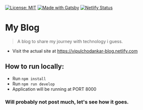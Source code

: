 [![License: MIT](https://img.shields.io/badge/License%3A-%20MIT-red?style=for-the-badge)](https://opensource.org/licenses/MIT) 
[![Made with Gatsby](https://img.shields.io/badge/Made%20with-Gatsby-blueviolet?style=for-the-badge&logo=gatsby)](https://www.gatsbyjs.org/) 
[![Netlify Status](https://api.netlify.com/api/v1/badges/027199eb-6378-4c2e-922d-f9f6674d223d/deploy-status)](https://app.netlify.com/sites/vipulchodankar-blog/deploys)

# My Blog
> A blog to share my journey with technology i guess.

- Visit the actual site at https://vipulchodankar-blog.netlify.com

## How to run locally:
- Run `npm install`
- Run `npm run develop`
- Application will be running at PORT 8000

### Will probably not post much, let's see how it goes.
